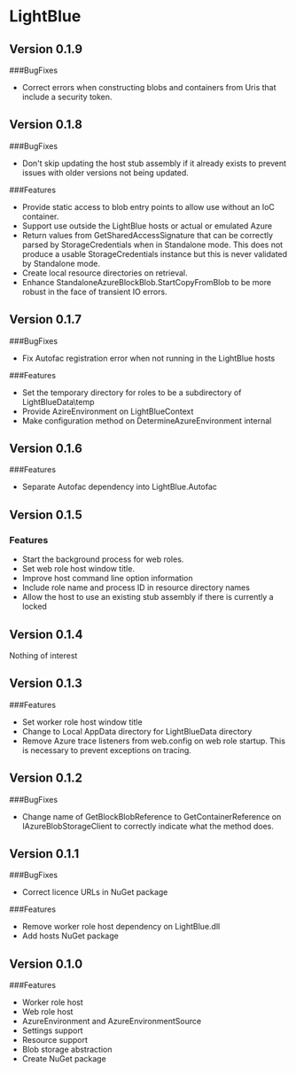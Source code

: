 LightBlue
====================

Version 0.1.9
--------------------
###BugFixes
* Correct errors when constructing blobs and containers from Uris that include a security token.

Version 0.1.8
--------------------
###BugFixes
* Don't skip updating the host stub assembly if it already exists to prevent issues with older versions not being updated.

###Features
* Provide static access to blob entry points to allow use without an IoC container.
* Support use outside the LightBlue hosts or actual or emulated Azure
* Return values from GetSharedAccessSignature that can be correctly parsed by StorageCredentials when in Standalone mode. This does not produce a usable StorageCredentials instance but this is never validated by Standalone mode.
* Create local resource directories on retrieval.
* Enhance StandaloneAzureBlockBlob.StartCopyFromBlob to be more robust in the face of transient IO errors.

Version 0.1.7
--------------------
###BugFixes
* Fix Autofac registration error when not running in the LightBlue hosts
 
###Features
* Set the temporary directory for roles to be a subdirectory of LightBlueData\temp
* Provide AzireEnvironment on LightBlueContext
* Make configuration method on DetermineAzureEnvironment internal

Version 0.1.6
--------------------
###Features
* Separate Autofac dependency into LightBlue.Autofac

Version 0.1.5
--------------------
### Features
* Start the background process for web roles.
* Set web role host window title.
* Improve host command line option information
* Include role name and process ID in resource directory names
* Allow the host to use an existing stub assembly if there is currently a locked 

Version 0.1.4
--------------------
Nothing of interest

Version 0.1.3
--------------------
###Features
* Set worker role host window title
* Change to Local AppData directory for LightBlueData directory
* Remove Azure trace listeners from web.config on web role startup. This is necessary to prevent exceptions on tracing.

Version 0.1.2
--------------------
###BugFixes
* Change name of GetBlockBlobReference to GetContainerReference on IAzureBlobStorageClient to correctly indicate what the method does.

Version 0.1.1
--------------------
###BugFixes
* Correct licence URLs in NuGet package

###Features
* Remove worker role host dependency on LightBlue.dll
* Add hosts NuGet package

Version 0.1.0
--------------------
###Features
* Worker role host
* Web role host
* AzureEnvironment and AzureEnvironmentSource
* Settings support
* Resource support
* Blob storage abstraction
* Create NuGet package 